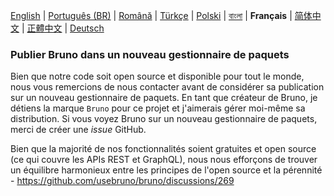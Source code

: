 [English](/publishing.md) | [Português (BR)](docs/publishing/publishing_pt_br.md) | [Română](docs/publishing/publishing_ro.md) | [Türkçe](/docs/publishing/publishing_tr.md) | [Polski](docs/publishing/publishing_pl.md) | [বাংলা](docs/publishing/publishing_bn.md) | **Français** | [简体中文](docs/publishing/publishing_cn.md) | [正體中文](docs/publishing/publishing_zhtw.md) | [Deutsch](docs/publishing/publishing_de.md)

### Publier Bruno dans un nouveau gestionnaire de paquets

Bien que notre code soit open source et disponible pour tout le monde, nous vous remercions de nous contacter avant de considérer sa publication sur un nouveau gestionnaire de paquets. En tant que créateur de Bruno, je détiens la marque `Bruno` pour ce projet et j'aimerais gérer moi-même sa distribution. Si vous voyez Bruno sur un nouveau gestionnaire de paquets, merci de créer une _issue_ GitHub.

Bien que la majorité de nos fonctionnalités soient gratuites et open source (ce qui couvre les APIs REST et GraphQL), nous nous efforçons de trouver un équilibre harmonieux entre les principes de l'open source et la pérennité - https://github.com/usebruno/bruno/discussions/269
